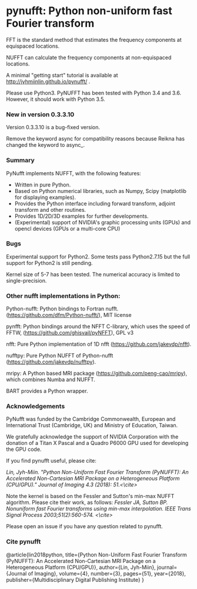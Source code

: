 # pynufft: Python non-uniform fast Fourier transform


FFT is the standard method that estimates the frequency components at equispaced locations.

NUFFT can calculate the frequency components at non-equispaced locations.

A minimal "getting start" tutorial is available at http://jyhmiinlin.github.io/pynufft/ .

Please use Python3. PyNUFFT has been tested with Python 3.4 and 3.6. However, it should work with Python 3.5. 


### New in version 0.3.3.10

Version 0.3.3.10 is a bug-fixed version. 

Remove the keyword async for compatibility reasons because Reikna has changed the keyword to async_.


### Summary

PyNufft implements NUFFT, with the following features:

- Written in pure Python.
- Based on Python numerical libraries, such as Numpy, Scipy (matplotlib for displaying examples).
- Provides the Python interface including forward transform, adjoint transform and other routines.
- Provides 1D/2D/3D examples for further developments.
- (Experimental) support of NVIDIA's graphic processing units (GPUs) and opencl devices (GPUs or a multi-core CPU)

### Bugs

Experimental support for Python2. Some tests pass Python2.7.15 but the full support for Python2 is still pending.

Kernel size of 5-7 has been tested. The numerical accuracy is limited to single-precision.  

### Other nufft implementations in Python:

Python-nufft: Python bindings to Fortran nufft. (https://github.com/dfm/Python-nufft/), MIT license

pynfft: Python bindings around the NFFT C-library, which uses the speed of FFTW, (https://github.com/ghisvail/pyNFFT), GPL v3

nfft: Pure Python implementation of 1D nfft (https://github.com/jakevdp/nfft). 

nufftpy: Pure Python NUFFT of Python-nufft (https://github.com/jakevdp/nufftpy). 

mripy: A Python based MRI package (https://github.com/peng-cao/mripy), which combines Numba and NUFFT.

BART provides a Python wrapper.

### Acknowledgements

PyNufft was funded by the Cambridge Commonwealth, European and International Trust (Cambridge, UK) and Ministry of Education, Taiwan. 

We gratefully acknowledge the support of NVIDIA Corporation with the donation of a Titan X Pascal and a Quadro P6000 GPU used for developing the GPU code. 

If you find pynufft useful, please cite:

<cite>Lin, Jyh-Miin. "Python Non-Uniform Fast Fourier Transform (PyNUFFT): An Accelerated Non-Cartesian MRI Package on a Heterogeneous Platform (CPU/GPU)." Journal of Imaging 4.3 (2018): 51.<\cite>

Note the kernel is based on the Fessler and Sutton's min-max NUFFT algorithm. Please cite their work, as follows:
<cite>Fessler JA, Sutton BP. Nonuniform fast Fourier transforms using min-max interpolation. IEEE Trans Signal Process 2003;51(2):560-574. <\cite>

Please open an issue if you have any question related to pynufft.

### Cite pynufft

@article{lin2018python,
  title={Python Non-Uniform Fast Fourier Transform (PyNUFFT): An Accelerated Non-Cartesian MRI Package on a Heterogeneous Platform (CPU/GPU)},
  author={Lin, Jyh-Miin},
  journal={Journal of Imaging},
  volume={4},
  number={3},
  pages={51},
  year={2018},
  publisher={Multidisciplinary Digital Publishing Institute}
}

